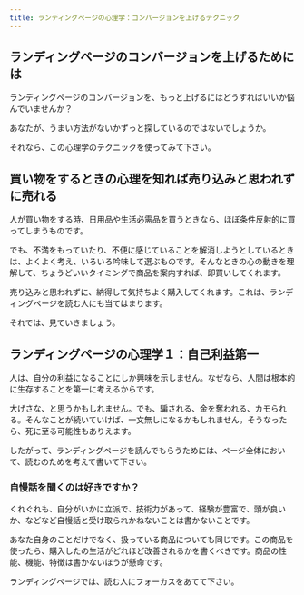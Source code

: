 ```yaml
---
title: ランディングページの心理学：コンバージョンを上げるテクニック
---
```


## ランディングページのコンバージョンを上げるためには

ランディングページのコンバージョンを、もっと上げるにはどうすればいいか悩んでいませんか？

あなたが、うまい方法がないかずっと探しているのではないでしょうか。

それなら、この心理学のテクニックを使ってみて下さい。

## 買い物をするときの心理を知れば売り込みと思われずに売れる

人が買い物をする時、日用品や生活必需品を買うときなら、ほぼ条件反射的に買ってしまうものです。

でも、不満をもっていたり、不便に感じていることを解消しようとしているときは、よくよく考え、いろいろ吟味して選ぶものです。そんなときの心の動きを理解して、ちょうどいいタイミングで商品を案内すれば、即買いしてくれます。

売り込みと思われずに、納得して気持ちよく購入してくれます。これは、ランディングページを読む人にも当てはまります。

それでは、見ていきましょう。

## ランディングページの心理学１：自己利益第一

人は、自分の利益になることにしか興味を示しません。なぜなら、人間は根本的に生存することを第一に考えるからです。

大げさな、と思うかもしれません。でも、騙される、金を奪われる、カモられる。そんなことが続いていけば、一文無しになるかもしれません。そうなったら、死に至る可能性もありえます。

したがって、ランディングページを読んでもらうためには、ページ全体において、読むのためを考えて書いて下さい。

### 自慢話を聞くのは好きですか？

くれぐれも、自分がいかに立派で、技術力があって、経験が豊富で、頭が良いか、などなど自慢話と受け取られかねないことは書かないことです。

あなた自身のことだけでなく、扱っている商品についても同じです。この商品を使ったら、購入したの生活がどれほど改善されるかを書くべきです。商品の性能、機能、特徴は書かないほうが懸命です。

ランディングページでは、読む人にフォーカスをあてて下さい。
